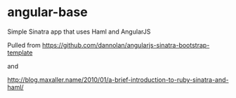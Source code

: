 angular-base
============

Simple Sinatra app that uses Haml and AngularJS

Pulled from https://github.com/dannolan/angularjs-sinatra-bootstrap-template

and

http://blog.maxaller.name/2010/01/a-brief-introduction-to-ruby-sinatra-and-haml/


